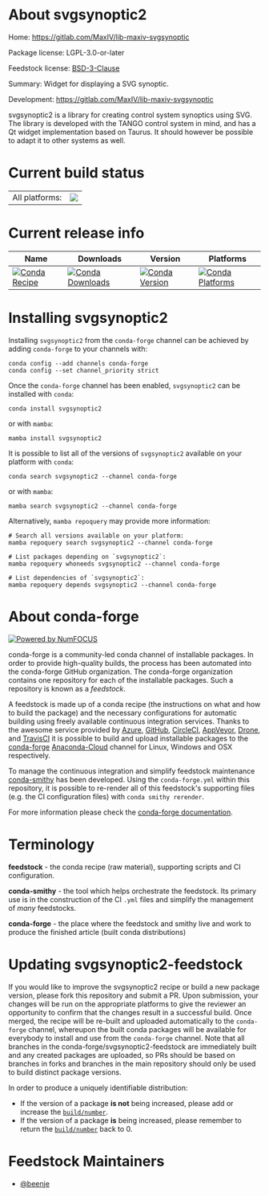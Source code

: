 About svgsynoptic2
==================

Home: https://gitlab.com/MaxIV/lib-maxiv-svgsynoptic

Package license: LGPL-3.0-or-later

Feedstock license: [BSD-3-Clause](https://github.com/conda-forge/svgsynoptic2-feedstock/blob/main/LICENSE.txt)

Summary: Widget for displaying a SVG synoptic.

Development: https://gitlab.com/MaxIV/lib-maxiv-svgsynoptic

svgsynoptic2 is a library for creating control system synoptics using SVG.
The library is developed with the TANGO control system in mind,
and has a Qt widget implementation based on Taurus.
It should however be possible to adapt it to other systems as well.


Current build status
====================


<table><tr><td>All platforms:</td>
    <td>
      <a href="https://dev.azure.com/conda-forge/feedstock-builds/_build/latest?definitionId=13836&branchName=main">
        <img src="https://dev.azure.com/conda-forge/feedstock-builds/_apis/build/status/svgsynoptic2-feedstock?branchName=main">
      </a>
    </td>
  </tr>
</table>

Current release info
====================

| Name | Downloads | Version | Platforms |
| --- | --- | --- | --- |
| [![Conda Recipe](https://img.shields.io/badge/recipe-svgsynoptic2-green.svg)](https://anaconda.org/conda-forge/svgsynoptic2) | [![Conda Downloads](https://img.shields.io/conda/dn/conda-forge/svgsynoptic2.svg)](https://anaconda.org/conda-forge/svgsynoptic2) | [![Conda Version](https://img.shields.io/conda/vn/conda-forge/svgsynoptic2.svg)](https://anaconda.org/conda-forge/svgsynoptic2) | [![Conda Platforms](https://img.shields.io/conda/pn/conda-forge/svgsynoptic2.svg)](https://anaconda.org/conda-forge/svgsynoptic2) |

Installing svgsynoptic2
=======================

Installing `svgsynoptic2` from the `conda-forge` channel can be achieved by adding `conda-forge` to your channels with:

```
conda config --add channels conda-forge
conda config --set channel_priority strict
```

Once the `conda-forge` channel has been enabled, `svgsynoptic2` can be installed with `conda`:

```
conda install svgsynoptic2
```

or with `mamba`:

```
mamba install svgsynoptic2
```

It is possible to list all of the versions of `svgsynoptic2` available on your platform with `conda`:

```
conda search svgsynoptic2 --channel conda-forge
```

or with `mamba`:

```
mamba search svgsynoptic2 --channel conda-forge
```

Alternatively, `mamba repoquery` may provide more information:

```
# Search all versions available on your platform:
mamba repoquery search svgsynoptic2 --channel conda-forge

# List packages depending on `svgsynoptic2`:
mamba repoquery whoneeds svgsynoptic2 --channel conda-forge

# List dependencies of `svgsynoptic2`:
mamba repoquery depends svgsynoptic2 --channel conda-forge
```


About conda-forge
=================

[![Powered by
NumFOCUS](https://img.shields.io/badge/powered%20by-NumFOCUS-orange.svg?style=flat&colorA=E1523D&colorB=007D8A)](https://numfocus.org)

conda-forge is a community-led conda channel of installable packages.
In order to provide high-quality builds, the process has been automated into the
conda-forge GitHub organization. The conda-forge organization contains one repository
for each of the installable packages. Such a repository is known as a *feedstock*.

A feedstock is made up of a conda recipe (the instructions on what and how to build
the package) and the necessary configurations for automatic building using freely
available continuous integration services. Thanks to the awesome service provided by
[Azure](https://azure.microsoft.com/en-us/services/devops/), [GitHub](https://github.com/),
[CircleCI](https://circleci.com/), [AppVeyor](https://www.appveyor.com/),
[Drone](https://cloud.drone.io/welcome), and [TravisCI](https://travis-ci.com/)
it is possible to build and upload installable packages to the
[conda-forge](https://anaconda.org/conda-forge) [Anaconda-Cloud](https://anaconda.org/)
channel for Linux, Windows and OSX respectively.

To manage the continuous integration and simplify feedstock maintenance
[conda-smithy](https://github.com/conda-forge/conda-smithy) has been developed.
Using the ``conda-forge.yml`` within this repository, it is possible to re-render all of
this feedstock's supporting files (e.g. the CI configuration files) with ``conda smithy rerender``.

For more information please check the [conda-forge documentation](https://conda-forge.org/docs/).

Terminology
===========

**feedstock** - the conda recipe (raw material), supporting scripts and CI configuration.

**conda-smithy** - the tool which helps orchestrate the feedstock.
                   Its primary use is in the construction of the CI ``.yml`` files
                   and simplify the management of *many* feedstocks.

**conda-forge** - the place where the feedstock and smithy live and work to
                  produce the finished article (built conda distributions)


Updating svgsynoptic2-feedstock
===============================

If you would like to improve the svgsynoptic2 recipe or build a new
package version, please fork this repository and submit a PR. Upon submission,
your changes will be run on the appropriate platforms to give the reviewer an
opportunity to confirm that the changes result in a successful build. Once
merged, the recipe will be re-built and uploaded automatically to the
`conda-forge` channel, whereupon the built conda packages will be available for
everybody to install and use from the `conda-forge` channel.
Note that all branches in the conda-forge/svgsynoptic2-feedstock are
immediately built and any created packages are uploaded, so PRs should be based
on branches in forks and branches in the main repository should only be used to
build distinct package versions.

In order to produce a uniquely identifiable distribution:
 * If the version of a package **is not** being increased, please add or increase
   the [``build/number``](https://docs.conda.io/projects/conda-build/en/latest/resources/define-metadata.html#build-number-and-string).
 * If the version of a package **is** being increased, please remember to return
   the [``build/number``](https://docs.conda.io/projects/conda-build/en/latest/resources/define-metadata.html#build-number-and-string)
   back to 0.

Feedstock Maintainers
=====================

* [@beenje](https://github.com/beenje/)

